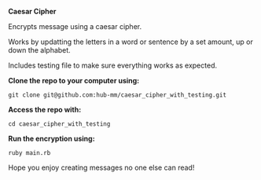 <strong>Caesar Cipher</strong>  

Encrypts message using a caesar cipher.  

Works by updatting the letters in a word or sentence by a set amount, up or down the alphabet. 

Includes testing file to make sure everything works as expected.

<strong>Clone the repo to your computer using:</strong>
```
git clone git@github.com:hub-mm/caesar_cipher_with_testing.git
```

<strong>Access the repo with:</strong>
```
cd caesar_cipher_with_testing
```

<strong>Run the encryption using:</strong>
```
ruby main.rb
```


Hope you enjoy creating messages no one else can read!